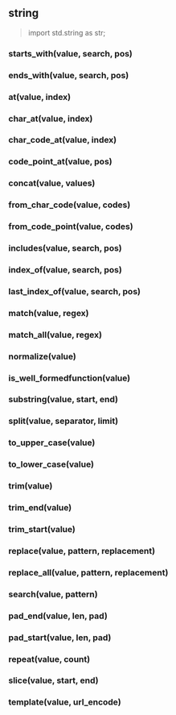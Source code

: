 
## string
> import std.string as str;

### starts_with(value, search, pos)

### ends_with(value, search, pos)

### at(value, index)

### char_at(value, index)

### char_code_at(value, index)

### code_point_at(value, pos)

### concat(value, values)

### from\_char\_code(value, codes)

### from_code_point(value, codes)

### includes(value, search, pos)

### index_of(value, search, pos)

### last_index_of(value, search, pos)

### match(value, regex)

### match_all(value, regex)

### normalize(value)

### is_well_formedfunction(value)

### substring(value, start, end)

### split(value, separator, limit)

### to_upper_case(value)

### to_lower_case(value)

### trim(value)

### trim_end(value)

### trim_start(value)

### replace(value, pattern, replacement)

### replace_all(value, pattern, replacement)

### search(value, pattern)

### pad_end(value, len, pad)

### pad_start(value, len, pad)

### repeat(value, count)

### slice(value, start, end)

### template(value, url_encode)
